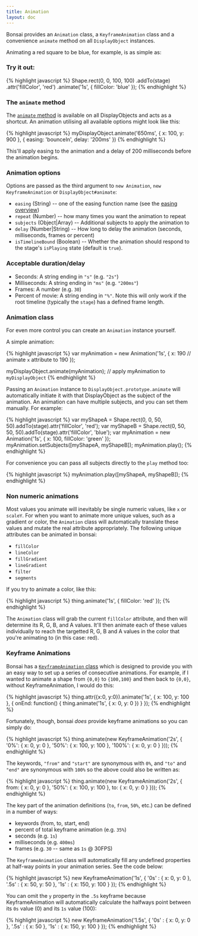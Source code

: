 ```yaml
---
title: Animation
layout: doc
---
```


Bonsai provides an `Animation` class, a `KeyframeAnimation` class and a convenience `animate` method on all `DisplayObject` instances.

Animating a red square to be blue, for example, is as simple as:

### Try it out:

<!--runnable-->
{% highlight javascript %}
Shape.rect(0, 0, 100, 100)
  .addTo(stage)
  .attr('fillColor', 'red')
  .animate('1s', {
    fillColor: 'blue'
  });
{% endhighlight %}

### The `animate` method

The [`animate` method](/DisplayObject.html#animate) is available on all DisplayObjects and acts as a shortcut. An animation utilising all available options might look like this:

{% highlight javascript %}
myDisplayObject.animate('650ms', {
  x: 100,
  y: 900
}, {
  easing: 'bounceIn',
  delay: '200ms'
})
{% endhighlight %}

This'll apply easing to the animation and a delay of 200 milliseconds before the animation begins.

### Animation options

Options are passed as the third argument to `new Animation`, `new KeyframeAnimation` or
`DisplayObject#animate`:

 * `easing` (String) -- one of the easing function name (see the [easing overview](/overview/Easing.html))
 * `repeat` (Number) -- how many times you want the animation to repeat
 * `subjects` (Object|Array) -- Additional subjects to apply the animation to
 * `delay` (Number|String) -- How long to delay the animation (seconds, milliseconds, frames or percent)
 * `isTimelineBound` (Boolean) -- Whether the animation should respond to the stage's `isPlaying` state (default is `true`).

### Acceptable duration/delay

 * Seconds: A string ending in `"s"` (e.g. `"2s"`)
 * Milliseconds: A string ending in `"ms"` (e.g. `"200ms"`)
 * Frames: A number (e.g. `30`)
 * Percent of movie: A string ending in `"%"`. Note this will only work if the root timeline (typically the `stage`) has a defined frame length.

### Animation class

For even more control you can create an `Animation` instance yourself.

A simple animation:

{% highlight javascript %}
var myAnimation = new Animation('1s', {
  x: 190 // animate `x` attribute to 190
});

myDisplayObject.animate(myAnimation); // apply myAnimation to `myDisplayObject`
{% endhighlight %}

Passing an `Animation` instance to `DisplayObject.prototype.animate` will automatically
initiate it with that DisplayObject as the subject of the animation. An animation
can have multiple subjects, and you can set them manually. For example:

<!--runnable-->
{% highlight javascript %}
var myShapeA = Shape.rect(0, 0, 50, 50).addTo(stage).attr('fillColor', 'red');
var myShapeB = Shape.rect(0, 50, 50, 50).addTo(stage).attr('fillColor', 'blue');
var myAnimation = new Animation('1s', {
  x: 100,
  fillColor: 'green'
});
myAnimation.setSubjects([myShapeA, myShapeB]);
myAnimation.play();
{% endhighlight %}

For convenience you can pass all subjects directly to the `play` method too:

{% highlight javascript %}
myAnimation.play([myShapeA, myShapeB]);
{% endhighlight %}

### Non numeric animations

Most values you animate will inevitably be single numeric values, like `x` or `scaleY`.
For when you want to animate more unique values, such as a gradient or color, the `Animation`
class will automatically translate these values and mutate the real attribute appropriately.
The following unique attributes can be animated in bonsai:

 * `fillColor`
 * `lineColor`
 * `fillGradient`
 * `lineGradient`
 * `filter`
 * `segments`

If you try to animate a color, like this:

{% highlight javascript %}
thing.animate('1s', { fillColor: 'red' });
{% endhighlight %}

The `Animation` class will grab the current `fillColor` attribute, and then will determine
its R, G, B, and A values. It'll then animate each of these values individually to reach
the targetted R, G, B and A values in the color that you're animating to (in this case: red).

### Keyframe Animations

Bonsai has a [`KeyframeAnimation` class](/module-animation.KeyframeAnimation.html) which is designed to provide you with an easy way
to set up a series of consecutive animations. For example, if I wanted to animate a shape
from `{0,0}` to `{100,100}` and then back to `{0,0}`, without KeyframeAnimation, I would do this:

{% highlight javascript %}
thing.attr({x:0, y:0}).animate('1s', {
  x: 100,
  y: 100
}, {
  onEnd: function() {
    thing.animate('1s', {
      x: 0,
      y: 0
    })
  }
});
{% endhighlight %}

Fortunately, though, bonsai *does* provide keyframe animations so you can simply
do:

{% highlight javascript %}
thing.animate(new KeyframeAnimation('2s', {
  '0%': { x: 0, y: 0 },
  '50%': { x: 100, y: 100 },
  '100%': { x: 0, y: 0 }
}));
{% endhighlight %}

The keywords, `"from"` and `"start"` are synonymous with `0%`, and `"to"` and `"end"` are
synonymous with `100%` so the above could also be written as:

{% highlight javascript %}
thing.animate(new KeyframeAnimation('2s', {
  from: { x: 0, y: 0 },
  '50%': { x: 100, y: 100 },
  to: { x: 0, y: 0 }
}));
{% endhighlight %}

The key part of the animation definitions (`to`, `from`, `50%`, etc.) can be defined
in a number of ways:

 * keywords (from, to, start, end)
 * percent of total keyframe animation (e.g. `35%`)
 * seconds (e.g. `1s`)
 * milliseconds (e.g. `400ms`)
 * frames (e.g. `30` -- same as `1s` @ 30FPS)

The `KeyframeAnimation` class will automatically fill any undefined properties at
half-way points in your animation series. See the code below:

{% highlight javascript %}
new KeyframeAnimation('1s', {
   '0s' : { x: 0, y: 0 },
  '.5s' : { x: 50, y: 50 },
   '1s' : { x: 150, y: 100 }
});
{% endhighlight %}

You can omit the `y` property in the `.5s` keyframe because KeyframeAnimation will
automatically calculate the halfways point between its `0s` value (0) and its `1s`
value (100):

{% highlight javascript %}
new KeyframeAnimation('1.5s', {
   '0s' : { x: 0, y: 0 },
  '.5s' : { x: 50 },
   '1s' : { x: 150, y: 100 }
});
{% endhighlight %}

